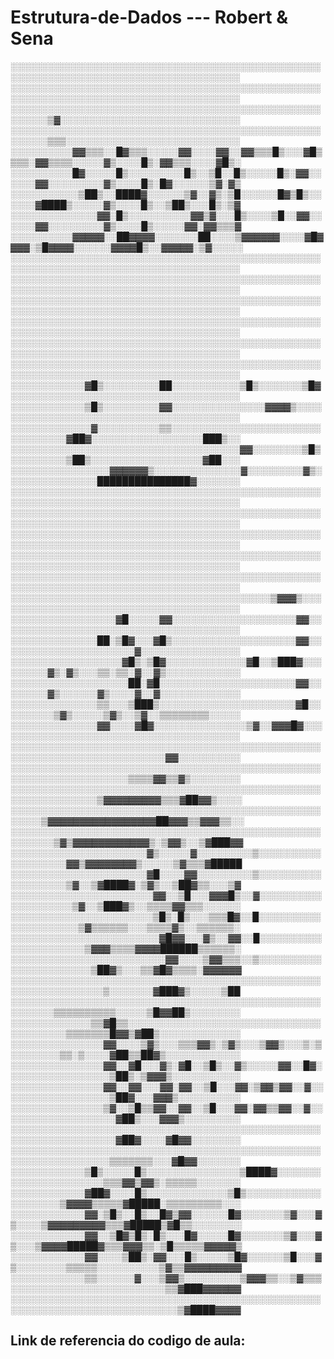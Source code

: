 # Estrutura-de-Dados --- Robert & Sena
░░░░░░░░░░░░░░░░░░░░░░░░░░░░░░░░░░░░░░░░░░░░░░░░░░░░░░░░░░░░░░░░░░░░░░░░░░░░░░░░░░░░░░░
░░░░░░░░░░░░░░░░░░░░░░░░░░░░░░░░░░░░░░░░░░░░░░░░░░░░░░░░░░░░░░░░░░░░░░░░░░░░░░░░░░░░░░░
░░░░░░░░░░░░░░░░░░░░░░░░░░░░░░░░░░░░░░░░░░░░░░░░░░░░░░░░▒▓░░░░░░░░░░░░░░░░░░░░░░░░░░░░░
░░░░░░░░░░░░░░░░░░░░░░░░░░░░░░░░░░░░░░░░░░░░░░░░░░░░░░░░▒▒▒░░░░░░░░░░░░░░░░░░░░░░░░░░░░
░░░░░░░░░░▓▓▒▒▒░░█▓▒▒▒░░░░░▓▓░░░░▓▓░░▓▓▒▒▒█▒░░░▓█▒▒▒▒░▓▓▒▒▒▒░░░░░▓▒░░░░█▒░▓▓▒▒▒░░░░▓█▒░
░░░░░░░░░░█▓░░░░░█▒░░░░░░░░░█▒░░▒█░░█▒░░░░░█▒░▓▓░░░░░░▓▓░░░░░░░░░▓▒░░░░█▒░█▓░░░░░░▒▓░▓▒
░░░░░░░░░░░▒██▒░░████▓░░░░░░▒▓░░▓▒░▒█░░░░░░█▓▒█▒░░░░░░▓████▒░░░░░▓▒░░░░█▒░░▒██▒░░░█▒░▒▓
░░░░░░░░░░░░░░▓▓░█▒░░░░░░░░░░▓▓▒▓░░░█▒░░░░▒█░░▓▓░░░░░░▓▓░░░░░░░░░▓▒░░░░█▒░░░░░▓▓░▓▓▒▒▒▓
░░░░░░░░░░▓▓▓▓▓░░██▓▓▓▓░░░░░░░██░░░░▒▓▓▓▓▓▓░░░░▓█▓▓▓▓░▒█▓▓▓▓░░░░░░▓▓▓▓█▒░░▓▓▓▓▓░▒▓░░░░░
░░░░░░░░░░░░░░░░░░░░░░░░░░░░░░░░░░░░░░░░░░░░░░░░░░░░░░░░░░░░░░░░░░░░░░░░░░░░░░░░░░░░░░░
░░░░░░░░░░░░░░░░░░░░░░░░░░░░░░░░░░░░░░░░░░░░░░░░░░░░░░░░░░░░░░░░░░░░░░░░░░░░░░░░░░░░░░░
░░░░░░░░░░░░░░░░░░░░░░░░░░░░░░░░░░░░░░░░░░░░░░░░░░░░░░░░░░░░░░░░░░░░░░░░░░░░░░░░░░░░░░░
░░░░░░░░░░░░░░░░░░░░░░░░░░░░░░░░░░░░░░░░░░░░░░░░░░░░░░░░░░░░░░░░░░░░░░░░░░░░░░░░░░░░░░░
░░░░░░░░░░░░░░░░░░░░░░░░░░░░░░░░░░░░░░░░░░░░░░░░░░░░░░░░░░░░░░░░░░░░░░░░░░░░░░░░░░░░░░░
░░░░░░░░░░░░░░░░░░░░░░░░░░░░░░░░░░░░░░░░░░░░░░░░░░░░░░░░░░░░░░░░░░░░░░░░░░░░░░░░░░░░░░░
░░░░░░░░░░░░▓█▒░░░░░░░░░██░░░░░░░░░░░▒█▒░░░░░░░▒█▓░░░░░░░░░░░░░░░░░░░░░░░░░░░░░░░░░░░░░
░░░░░░░░░░░░▒█▒░░░░░░░░░▓▓░░░░░░░░░░░░░░░▓▓▓▓▒░░░░░░░░░░░░░░░░░░░░░░░░░░░░░░░░░░░░░░░░░
░░░░░░░░░░░░░▓░░░░░░░░░░▒▒░░░░░░░░░░░░░░░░░░░░░░░░░░░░░░░░░▓██▓░░░░░░░░░░░░░░░░░░███▒░░
░░░░░░░░░░░░░░░░░░░░░░░░░░░░░░░░░░░░░▓▓░░░░░░░░▒█▒░░░░░░░░░▒██▒░░░░░░░░░░░░░░░░░░▓██░░░
░░░░░░░░░░░░░░░░▓▓▓▓▓▓▒░░░░░░░░░░░░░░▓░░░░░░░░░▓▒░░░░░░░░░░░░░░░███████████████▓░░░░░░░
░░░░░░░░░░░░░░░░░░░░░░░░░░░░░░░░░░░░░░░░░░░░░░░░░░░░░░░░░░░░░░░░░░░░░░░░░░░░░░░░░░░░░░░
░░░░░░░░░░░░░░░░░░░░░░░░░░░░░░░░░░░░░░░░░░░░░░░░░░░░░░░░░░░░░░░░░░░░░░░░░░░░░░░░░░░░░░░
░░░░░░░░░░░░░░░░░░░░░░░░░░░░░░░░░░░░░░░░░░░░░░░░░░░░░░░░░░░░░░░░░░░░░░░░░░░░░░░░░░░░░░░
░░░░░░░░░░░░░░░░░░░░░░░░░░░░░░░░░░░░░░░░░░░░░░░░░░░░░░░░░░░░░░░░░░░░░░░░░░░░░░░░░░░░░░░
░░░░░░░░░░░░░░░░░░░░░░░░░░░░░░░░░░░░░░░░░░░░░░░░░░░░░░░░░░░░░░░░░░░░░░░░░░░░░░░░░░░░░░░
░░░░░░░░░░░░░░░░░░░░░░░░░░░░░░░░░░░░░░░░░░▒▓▓▓▒░░░░░░░░░░░░░░░░░░░░░░░░░░░░░░░░░░░░░░░░
░░░░░░░░░░░░░░░░░▓█░░░░░▓▓░░░░░░░░░░░░░░░░░░░░▓▓░░░░░░░░░░░░░░░░░░░░░░░░░░░░░░░░░░░░░░░
░░░░░░░░░░░░░░██░▒█▓░░░▓█▒░░░░░░░░░░░░░░░░░░░░▓▓░░░░░░░░░░░░░░░░░░░░░░▓░░░░░░░░░░░░░░░░
░░░░░░░░░░░░░░░░░░▓█▒░▒█▓░░░░░░░░░░░░░▓█░░▒███▓░░░░░░░░░▓▒░▓▒░░░▒▒░▒▒░▓░░▓▒░░░░░░░░░░░░
░░░░░░░░░░░░░░░░░░░██░▓█░░░░░░░░░░░░░░░░░░░░░░▓▓░░░░░░░░▓▒░░░░░░▓▒░░░░▓░░▓░░░░░░░░░░░░░
░░░░░░░░░░░░░░▒▒░░░▒███▒░░░░░░░░░░░░░░░░░░░░░░▓█░░░░░░░░░▒▓▒░░░░░▒▓▒░░▒▓░░▒▒▒▒▒▒▒▒░░░░░
░░░░░░░░░░░░░░▓▓░░░░▓█▓░░░░░░░░░░░░░░░▒▓░░▓▓▓█▓░░░░░░░░░░░░░░░░░░░░░░░░░░░░░░░░░░░░░░░░
░░░░░░░░░░░░░░░░░░░░░░░░░░░░░░░░░░░░░░░░░░░░░░░░░░░░░░░░░░░░░░░░░░░░░░░░░░░▓▓░░░░░░░░░░
░░░░░░░░░░░░░░░░░░░░░░░░░░░░░░░░░░░░░░░░░░░░░░░░░░░░░░░░░░░░░░░░░░░░░▒▒▒▒▓▓▒▒▓▒░░░░░░░░
░░░░░░░░░░░░░░░░░░░░░░░░░░░░░░░░░░░░░░░░░░░░░░░░░░░░░░░░░░░░░░░░▒▓▓▓▓▓▓▓▓▓▒▒▒▓██▓▓▒░░░░
░░░░░░░░░░░░░░░░░░░░░░░░░░░░░░░░░░░░░░░░░░░░░░░░░░░░░░░▒▓▓▓▓▓▓▓▓▓▓▓▓▓▓▓▓▓██▓▓▓▒▒▓▓▓▒▒░░
░░░░░░░░░░░░░░░░░░░░░░░░░░░░░░░░░░░░░░░░░░░░░░░░░░░░░░░░░▒▓▒▓▓▓▓▓▓▓▓▓▓▓▓▒░▒▓▓▒░░▒▓███▓▓
░░░░░░░░░░░░░░░░░░░░░░▓▒░░░░░▓░░░░░░░░░▒░░░░░░░░░░░░░░░░░░░▓▓▒▓▓▓▓▓▓▓▓▒░░░░░▒▓▒▒▒▓█████
░░░░░░░░░░░░░░░░░░░░░░▓█░░░░▓▓░░░░░░░░░▒░░░░░░░░░░░░░░░░░░░▒▓░░▒▓████▓░▒▓▒░░▒██▓▒▒░░░▒▓
░░░░░░░░░░░░░░░░░░░░░░░▓▓░░▒█░░░▓▓▓█▒░░▓░░░░░░░░░░░░░░░░░░░░▒▓░░▒███▓▒░░▒▒▒▒▓▓▒▒▒░░░░░░
░░░░░░░░░░░░░░░░░░░░░░░▒█▒░█▒░░░▒▒▒█▓░░█░░░░░░░░░░░░░░░░░░░░░▒▓▒▒▒▒▒▒░░░▒▒▒▒▓▒░░▒▒▒▒▒▒░
░░░░░░░░░░░░░░░░░░░░░░░░▓█▓▓░░░▓▒░░▓▓░░█░░░░░░░░░░░░░░░░░░░░░░▒▓▓▓▒▒▒▒▓▓▓▓██████▒▒▒▒▒▒░
░░░░░░░░░░░░░░░░░░░░░░░░░▓▓░░░░▒▓▓▒▒▒░░▒░░░░░░░░░░░░░░░░░░░░░░░▒██▓▒░░░▒▒▓█▓▒▒▒▒░▓▓▓▓▓▓
░░░░░░░░░░░░░░░░░░░░░░░░░░░░░░░░░░░░░░░░░░░░░░░░░░░░░░░░░░░░░░░░░▒░░░░░░░▓███▓▒░░░░░▒██
░░░░░░░░░░░░░░░░░░░░░░░░░░░░░░░░░░░░░░░░░░░░░░░░░░░░░░░░░▒▒▒▒▒▒▒▒▒▒░░░░░▒█▓▓██▒░░░░░░░░
░░░░░░░░░░░░░▒▒▓█▒▒░░░░░░░░░░░░░░░░░░░░░░░░░░░░░░░░░░░░░░░░▒▒▒▒▒▒▒█▓▓▒▓██▒░░░░░░░░░░░░░
░░░░░░░░░░░░░░░▓▓░░░░▒▓▒░░░▒▒▒▓▓▒░▒▓▒░░░▒▓▓▒░░░▒░▒░░░░░░░░▒▒░▒░░░░▓██▒▒██▓▒░░░░░░░░░░░░
░░░░░░░░░░░░░░░▓▓░░▓█░░░▓▒░▓█░░▒█▒░░▓▒░░░░░▓▓░░█▓░░░░░░░░░░░░░░░░░▒██▒░▒▓▓▓▒░░░░░░░░░░░
░░░░░░░░░░░░░░░▓▓░░▓▓░░░▓▓░▓▓░░▒█░░░▓▓░▒▓▓▒▓▓░░▓░░░░░░░░░░░░░░░░░░▒██▓░░░▓▓▓▒░░░░░░░░░░
░░░░░░░░░░░░░░░▒▓░░▒█▒▒▓▓░░▓▓░░▒█░░░▓▓░▓▓▒▒▓▓░░▓░░░░░░░░░░░░░░░░░░░▓██▒░░░▓▓▓▒░░░░░░░░░
░░░░░░░░░░░░░░░░░░░░░░░░░░░░░░░░░░░░░░░░░░░░░░░░░░░░░░░░░░░░░░░░░░░▓██▓░░░░▓█▓▓░░░░░░░░
░░░░░░░░░░░░░░░░░░░░░░░░░░░░░░░░░░░░░░░░░░░░░░░░░░░░░░░░░░░░░░░░░░▒▒▒▒▒▒▒░░░▓█▓▓░░░░░░░
░░░░░░░░░░░░▒█▒░░░░░█▒░░░░░░░░░░░░░░░▒████▓░░░░░░░░░░░░░░░░░░░░░░▒▒▒▓▓▒▓▓▒░▒▒▒▒▒░░░░░░░
░░░░░░░░░░░░▓██▓░░░░█▒░░░░░░░░░░░░░▒█▒░░░░░░░░░░░░░░░░░░░░▒▓▓▓▓▒▒▒▒▒▓█████░▒▒▒▒▒▒▒▒▒░░░
░░░░░░░░░░░░▓▓░▒█▒░░█▒░░█▓▒▓▓░░░░░░█▓░░░░░░░▒▓░░░▓▒░░░░▒▓▓▓▓▓▓▓▓▓▒▒▒▓█████▒▓█▒▒░░░░░░░░
░░░░░░░░░░░░▓▓░░▒█▓▒█▒░█▒░░░█▓░░░░░█▓░░░░░░░▒▓░░░▓▒░░░▒▓▓▓▓█████▓▒▒▒▓▓▓▒▒░▒█▒▒▒▒▒▓▓▓▓▓▒
░░░░░░░░░░░░▓▓░░░░▒██▒░▓▓░░░█▒░░░░░▒█▓░░░░░░▒█░░░▓▒░░░░░░░░▒▒▒▒▒░░░░░░░░░░▒▓▒▒▓▓▓▓▓▓▓▓▓
░░░░░░░░░░░░▒▒░░░░░░▓░░░▒▓▓▒░░░░░░░░░▒▓▓▓▒▒░░▒▓▒▒▒░░░░░░░░░░░░░░░░░░░░░░░░░▒▒▓███▓▓▓▓▓▓
░░░░░░░░░░░░░░░░░░░░░░░░░░░░░░░░░░░░░░░░░░░░░░░░░░░░░░░░░░░░░░░░░░░░░░░░░░░░░▒▓████▓▓▓▓
## Link de referencia do codigo de aula:
